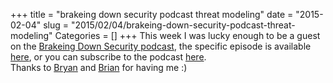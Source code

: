 +++
title = "brakeing down security podcast threat modeling"
date = "2015-02-04"
slug = "2015/02/04/brakeing-down-security-podcast-threat-modeling"
Categories = []
+++
This week I was lucky enough to be a guest on the <a href="http://brakeingsecurity.blogspot.ca/">Brakeing Down Security podcast</a>, the specific episode is available <a href="http://brakeingsecurity.blogspot.ca/2015/01/2015-005-threat-modeling-with-lee.html">here</a>, or you can subscribe to the podcast <a href="https://itunes.apple.com/us/podcast/brakeing-down-security-podcast/id799131292?mt=2">here</a>.
<br />
Thanks to <a href="https://twitter.com/bryanbrake">Bryan</a> and <a href="https://twitter.com/boettcherpwned">Brian</a> for having me :)
